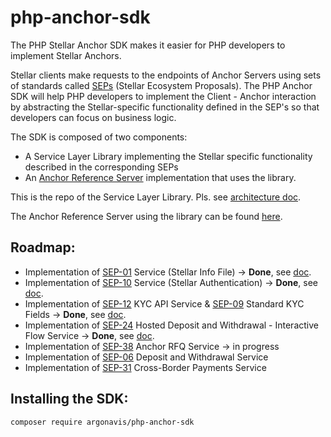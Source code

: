 # php-anchor-sdk

The PHP Stellar Anchor SDK makes it easier for PHP developers to implement Stellar Anchors.

Stellar clients make requests to the endpoints of Anchor Servers using sets of standards called [SEPs](https://developers.stellar.org/docs/fundamentals-and-concepts/stellar-ecosystem-proposals) (Stellar Ecosystem Proposals). The PHP Anchor SDK will help PHP developers to implement the Client - Anchor interaction by abstracting the Stellar-specific functionality defined in the SEP's so that developers can focus on business logic.

The SDK is composed of two components:
- A Service Layer Library implementing the Stellar specific functionality described in the corresponding SEPs
- An [Anchor Reference Server](https://github.com/Argo-Navis-Dev/anchor-reference-server) implementation that uses the library.

This is the repo of the Service Layer Library. Pls. see [architecture doc](https://github.com/Argo-Navis-Dev/php-anchor-sdk/blob/main/docs/architecture.md).

The Anchor Reference Server using the library can be found [here](https://github.com/Argo-Navis-Dev/anchor-reference-server). 

## Roadmap:

- Implementation of [SEP-01](https://github.com/stellar/stellar-protocol/blob/master/ecosystem/sep-0001.md) Service (Stellar Info File) -> **Done**, see [doc](https://github.com/Argo-Navis-Dev/php-anchor-sdk/blob/main/docs/sep-01.md).
- Implementation of [SEP-10](https://github.com/stellar/stellar-protocol/blob/master/ecosystem/sep-0010.md) Service (Stellar Authentication) -> **Done**, see [doc](https://github.com/Argo-Navis-Dev/php-anchor-sdk/blob/main/docs/sep-10.md).
- Implementation of [SEP-12](https://github.com/stellar/stellar-protocol/blob/master/ecosystem/sep-0012.md) KYC API Service &  [SEP-09](https://github.com/stellar/stellar-protocol/blob/master/ecosystem/sep-0009.md) Standard KYC Fields -> **Done**, see [doc](https://github.com/Argo-Navis-Dev/php-anchor-sdk/blob/main/docs/sep-12.md).
- Implementation of [SEP-24](https://github.com/stellar/stellar-protocol/blob/master/ecosystem/sep-0024.md) Hosted Deposit and Withdrawal - Interactive Flow Service  -> **Done**, see [doc](https://github.com/Argo-Navis-Dev/php-anchor-sdk/blob/main/docs/sep-24.md).
- Implementation of [SEP-38](https://github.com/stellar/stellar-protocol/blob/master/ecosystem/sep-0038.md) Anchor RFQ Service -> in progress
- Implementation of [SEP-06](https://github.com/stellar/stellar-protocol/blob/master/ecosystem/sep-0006.md) Deposit and Withdrawal Service
- Implementation of [SEP-31](https://github.com/stellar/stellar-protocol/blob/master/ecosystem/sep-0031.md) Cross-Border Payments Service


## Installing the SDK:

`composer require argonavis/php-anchor-sdk`

